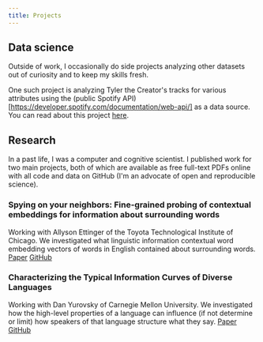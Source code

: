 ```yaml
---
title: Projects
---
```


## Data science

Outside of work, I occasionally do side projects analyzing other datasets out of curiosity and to keep my skills fresh.

One such project is analyzing Tyler the Creator's tracks for various attributes using the (public Spotify API)[https://developer.spotify.com/documentation/web-api/] as a data source. You can read about this project [here](https://github.com/jklafka/tyler-tracks).

## Research

In a past life, I was a computer and cognitive scientist. I published work for two main projects, both of which are available as free full-text PDFs online with all code and data on GitHub (I'm an advocate of open and reproducible science).

### Spying on your neighbors: Fine-grained probing of contextual embeddings for information about surrounding words

Working with Allyson Ettinger of the Toyota Technological Institute of Chicago. We investigated what linguistic information contextual word embedding vectors of words in English contained about surrounding words. [Paper](https://arxiv.org/abs/2005.01810) [GitHub](https://github.com/jklafka/context-probes)

### Characterizing the Typical Information Curves of Diverse Languages

Working with Dan Yurovsky of Carnegie Mellon University. We investigated how the high-level properties of a language can influence (if not determine or limit) how speakers of that language structure what they say. [Paper](https://www.mdpi.com/1099-4300/23/10/1300) [GitHub](https://github.com/jklafka/language-modeling)
